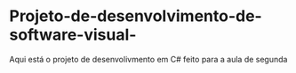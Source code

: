 # Projeto-de-desenvolvimento-de-software-visual-
Aqui está o projeto de desenvolivmento em C# feito para a aula de segunda 
